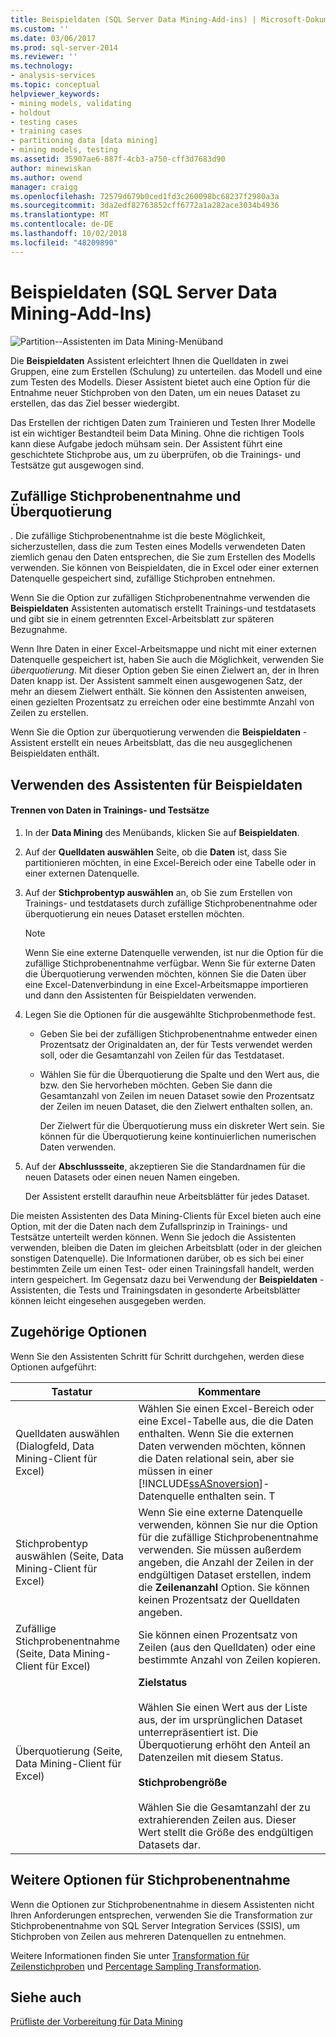 ```yaml
---
title: Beispieldaten (SQL Server Data Mining-Add-ins) | Microsoft-Dokumentation
ms.custom: ''
ms.date: 03/06/2017
ms.prod: sql-server-2014
ms.reviewer: ''
ms.technology:
- analysis-services
ms.topic: conceptual
helpviewer_keywords:
- mining models, validating
- holdout
- testing cases
- training cases
- partitioning data [data mining]
- mining models, testing
ms.assetid: 35907ae6-887f-4cb3-a750-cff3d7683d90
author: minewiskan
ms.author: owend
manager: craigg
ms.openlocfilehash: 72579d679b0ced1fd3c260098bc68237f2980a3a
ms.sourcegitcommit: 3da2edf82763852cff6772a1a282ace3034b4936
ms.translationtype: MT
ms.contentlocale: de-DE
ms.lasthandoff: 10/02/2018
ms.locfileid: "48209890"
---
```

# <a name="sample-data-sql-server-data-mining-add-ins"></a>Beispieldaten (SQL Server Data Mining-Add-Ins)
  ![Partition--Assistenten im Data Mining-Menüband](media/dmc-partition.gif "Partitionieren von Daten-Assistenten im Data Mining-Menüband")  
  
 Die **Beispieldaten** Assistent erleichtert Ihnen die Quelldaten in zwei Gruppen, eine zum Erstellen (Schulung) zu unterteilen. das Modell und eine zum Testen des Modells. Dieser Assistent bietet auch eine Option für die Entnahme neuer Stichproben von den Daten, um ein neues Dataset zu erstellen, das das Ziel besser wiedergibt.  
  
 Das Erstellen der richtigen Daten zum Trainieren und Testen Ihrer Modelle ist ein wichtiger Bestandteil beim Data Mining. Ohne die richtigen Tools kann diese Aufgabe jedoch mühsam sein. Der Assistent führt eine geschichtete Stichprobe aus, um zu überprüfen, ob die Trainings- und Testsätze gut ausgewogen sind.  
  
## <a name="random-sampling-and-oversampling"></a>Zufällige Stichprobenentnahme und Überquotierung  
 . Die zufällige Stichprobenentnahme ist die beste Möglichkeit, sicherzustellen, dass die zum Testen eines Modells verwendeten Daten ziemlich genau den Daten entsprechen, die Sie zum Erstellen des Modells verwenden. Sie können von Beispieldaten, die in Excel oder einer externen Datenquelle gespeichert sind, zufällige Stichproben entnehmen.  
  
 Wenn Sie die Option zur zufälligen Stichprobenentnahme verwenden die **Beispieldaten** Assistenten automatisch erstellt Trainings-und testdatasets und gibt sie in einem getrennten Excel-Arbeitsblatt zur späteren Bezugnahme.  
  
 Wenn Ihre Daten in einer Excel-Arbeitsmappe und nicht mit einer externen Datenquelle gespeichert ist, haben Sie auch die Möglichkeit, verwenden Sie *überquotierung*. Mit dieser Option geben Sie einen Zielwert an, der in Ihren Daten knapp ist. Der Assistent sammelt einen ausgewogenen Satz, der mehr an diesem Zielwert enthält. Sie können den Assistenten anweisen, einen gezielten Prozentsatz zu erreichen oder eine bestimmte Anzahl von Zeilen zu erstellen.  
  
 Wenn Sie die Option zur überquotierung verwenden die **Beispieldaten** -Assistent erstellt ein neues Arbeitsblatt, das die neu ausgeglichenen Beispieldaten enthält.  
  
## <a name="using-the-sample-data-wizard"></a>Verwenden des Assistenten für Beispieldaten  
  
#### <a name="to-separate-data-into-training-and-testing-sets"></a>Trennen von Daten in Trainings- und Testsätze  
  
1.  In der **Data Mining** des Menübands, klicken Sie auf **Beispieldaten**.  
  
2.  Auf der **Quelldaten auswählen** Seite, ob die **Daten** ist, dass Sie partitionieren möchten, in eine Excel-Bereich oder eine Tabelle oder in einer externen Datenquelle.  
  
3.  Auf der **Stichprobentyp auswählen** an, ob Sie zum Erstellen von Trainings- und testdatasets durch zufällige Stichprobenentnahme oder überquotierung ein neues Dataset erstellen möchten.  
  
    > [!NOTE]  
    >  Wenn Sie eine externe Datenquelle verwenden, ist nur die Option für die zufällige Stichprobenentnahme verfügbar. Wenn Sie für externe Daten die Überquotierung verwenden möchten, können Sie die Daten über eine Excel-Datenverbindung in eine Excel-Arbeitsmappe importieren und dann den Assistenten für Beispieldaten verwenden.  
  
4.  Legen Sie die Optionen für die ausgewählte Stichprobenmethode fest.  
  
    -   Geben Sie bei der zufälligen Stichprobenentnahme entweder einen Prozentsatz der Originaldaten an, der für Tests verwendet werden soll, oder die Gesamtanzahl von Zeilen für das Testdataset.  
  
    -   Wählen Sie für die Überquotierung die Spalte und den Wert aus, die bzw. den Sie hervorheben möchten. Geben Sie dann die Gesamtanzahl von Zeilen im neuen Dataset sowie den Prozentsatz der Zeilen im neuen Dataset, die den Zielwert enthalten sollen, an.  
  
         Der Zielwert für die Überquotierung muss ein diskreter Wert sein. Sie können für die Überquotierung keine kontinuierlichen numerischen Daten verwenden.  
  
5.  Auf der **Abschlussseite**, akzeptieren Sie die Standardnamen für die neuen Datasets oder einen neuen Namen eingeben.  
  
     Der Assistent erstellt daraufhin neue Arbeitsblätter für jedes Dataset.  
  
 Die meisten Assistenten des Data Mining-Clients für Excel bieten auch eine Option, mit der die Daten nach dem Zufallsprinzip in Trainings- und Testsätze unterteilt werden können. Wenn Sie jedoch die Assistenten verwenden, bleiben die Daten im gleichen Arbeitsblatt (oder in der gleichen sonstigen Datenquelle). Die Informationen darüber, ob es sich bei einer bestimmten Zeile um einen Test- oder einen Trainingsfall handelt, werden intern gespeichert. Im Gegensatz dazu bei Verwendung der **Beispieldaten** -Assistenten, die Tests und Trainingsdaten in gesonderte Arbeitsblätter können leicht eingesehen ausgegeben werden.  
  
## <a name="related-options"></a>Zugehörige Optionen  
 Wenn Sie den Assistenten Schritt für Schritt durchgehen, werden diese Optionen aufgeführt:  
  
|Tastatur|Kommentare|  
|-------------|--------------|  
|Quelldaten auswählen (Dialogfeld, Data Mining-Client für Excel)|Wählen Sie einen Excel-Bereich oder eine Excel-Tabelle aus, die die Daten enthalten. Wenn Sie die externen Daten verwenden möchten, können die Daten relational sein, aber sie müssen in einer [!INCLUDE[ssASnoversion](../includes/ssasnoversion-md.md)]-Datenquelle enthalten sein. T|  
|Stichprobentyp auswählen (Seite, Data Mining-Client für Excel)|Wenn Sie eine externe Datenquelle verwenden, können Sie nur die Option für die zufällige Stichprobenentnahme verwenden. Sie müssen außerdem angeben, die Anzahl der Zeilen in der endgültigen Dataset erstellen, indem die **Zeilenanzahl** Option. Sie können keinen Prozentsatz der Quelldaten angeben.|  
|Zufällige Stichprobenentnahme (Seite, Data Mining-Client für Excel)|Sie können einen Prozentsatz von Zeilen (aus den Quelldaten) oder eine bestimmte Anzahl von Zeilen kopieren.|  
|Überquotierung (Seite, Data Mining-Client für Excel)|**Zielstatus**<br /><br /> Wählen Sie einen Wert aus der Liste aus, der im ursprünglichen Dataset unterrepräsentiert ist. Die Überquotierung erhöht den Anteil an Datenzeilen mit diesem Status.<br /><br /> **Stichprobengröße**<br /><br /> Wählen Sie die Gesamtanzahl der zu extrahierenden Zeilen aus. Dieser Wert stellt die Größe des endgültigen Datasets dar.|  
  
## <a name="other-sampling-options"></a>Weitere Optionen für Stichprobenentnahme  
 Wenn die Optionen zur Stichprobenentnahme in diesem Assistenten nicht Ihren Anforderungen entsprechen, verwenden Sie die Transformation zur Stichprobenentnahme von SQL Server Integration Services (SSIS), um Stichproben von Zeilen aus mehreren Datenquellen zu entnehmen.  
  
 Weitere Informationen finden Sie unter [Transformation für Zeilenstichproben](../integration-services/data-flow/transformations/row-sampling-transformation.md) und [Percentage Sampling Transformation](../integration-services/data-flow/transformations/percentage-sampling-transformation.md).  
  
## <a name="see-also"></a>Siehe auch  
 [Prüfliste der Vorbereitung für Data Mining](checklist-of-preparation-for-data-mining.md)  
  
  
